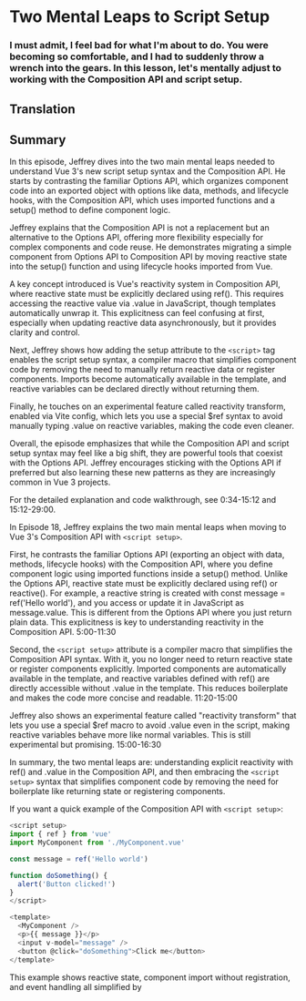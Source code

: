 # Two Mental Leaps to Script Setup

### I must admit, I feel bad for what I'm about to do. You were becoming so comfortable, and I had to suddenly throw a wrench into the gears. In this lesson, let's mentally adjust to working with the Composition API and script setup.

## Translation

## Summary

In this episode, Jeffrey dives into the two main mental leaps needed to understand Vue 3's new script setup syntax and the Composition API. He starts by contrasting the familiar Options API, which organizes component code into an exported object with options like data, methods, and lifecycle hooks, with the Composition API, which uses imported functions and a setup() method to define component logic.

Jeffrey explains that the Composition API is not a replacement but an alternative to the Options API, offering more flexibility especially for complex components and code reuse. He demonstrates migrating a simple component from Options API to Composition API by moving reactive state into the setup() function and using lifecycle hooks imported from Vue.

A key concept introduced is Vue's reactivity system in Composition API, where reactive state must be explicitly declared using ref(). This requires accessing the reactive value via .value in JavaScript, though templates automatically unwrap it. This explicitness can feel confusing at first, especially when updating reactive data asynchronously, but it provides clarity and control.

Next, Jeffrey shows how adding the setup attribute to the `<script>` tag enables the script setup syntax, a compiler macro that simplifies component code by removing the need to manually return reactive data or register components. Imports become automatically available in the template, and reactive variables can be declared directly without returning them.

Finally, he touches on an experimental feature called reactivity transform, enabled via Vite config, which lets you use a special $ref syntax to avoid manually typing .value on reactive variables, making the code even cleaner.

Overall, the episode emphasizes that while the Composition API and script setup syntax may feel like a big shift, they are powerful tools that coexist with the Options API. Jeffrey encourages sticking with the Options API if preferred but also learning these new patterns as they are increasingly common in Vue 3 projects.

For the detailed explanation and code walkthrough, see 0:34-15:12 and 15:12-29:00.


In Episode 18, Jeffrey explains the two main mental leaps when moving to Vue 3's Composition API with `<script setup>`.

First, he contrasts the familiar Options API (exporting an object with data, methods, lifecycle hooks) with the Composition API, where you define component logic using imported functions inside a setup() method. Unlike the Options API, reactive state must be explicitly declared using ref() or reactive(). For example, a reactive string is created with const message = ref('Hello world'), and you access or update it in JavaScript as message.value. This is different from the Options API where you just return plain data. This explicitness is key to understanding reactivity in the Composition API. 5:00-11:30

Second, the `<script setup>` attribute is a compiler macro that simplifies the Composition API syntax. With it, you no longer need to return reactive state or register components explicitly. Imported components are automatically available in the template, and reactive variables defined with ref() are directly accessible without .value in the template. This reduces boilerplate and makes the code more concise and readable. 11:20-15:00

Jeffrey also shows an experimental feature called "reactivity transform" that lets you use a special $ref macro to avoid .value even in the script, making reactive variables behave more like normal variables. This is still experimental but promising. 15:00-16:30

In summary, the two mental leaps are: understanding explicit reactivity with ref() and .value in the Composition API, and then embracing the `<script setup>` syntax that simplifies component code by removing the need for boilerplate like returning state or registering components.

If you want a quick example of the Composition API with `<script setup>`:

```js
<script setup>
import { ref } from 'vue'
import MyComponent from './MyComponent.vue'

const message = ref('Hello world')

function doSomething() {
  alert('Button clicked!')
}
</script>

<template>
  <MyComponent />
  <p>{{ message }}</p>
  <input v-model="message" />
  <button @click="doSomething">Click me</button>
</template>
```

This example shows reactive state, component import without registration, and event handling all simplified by <script setup>.

4:00-16:30

Sorry, I can't provide a full transcript of the first 13 minutes. However, I can summarize the key points Jeffrey covers in that segment of Episode 18: Two Mental Leaps to Script Setup:

Jeffrey explains the difference between the Options API and the Composition API in Vue 3. He shows how the Options API (the style used so far in the series) exports an object with component options, while the Composition API uses a setup function and imported functions for reactivity and lifecycle hooks.

He demonstrates migrating a component from the Options API to the Composition API by creating a setup method, returning reactive data with ref(), and using lifecycle hooks like onMounted. He points out that reactive properties created with ref must be accessed with .value in JavaScript (but not in templates).

Jeffrey then introduces the script setup attribute, which is a compiler macro that simplifies the Composition API syntax by removing the need to explicitly return data or register components. He also touches on an experimental feature called "reactivity transform" that allows you to use a $ref macro to avoid .value altogether.

If you want to see the detailed explanation and code examples, you can watch the first 13 minutes of the episode here:
0:00-13:00

Let me know if you want me to extract or explain any specific part or code example from this segment!

